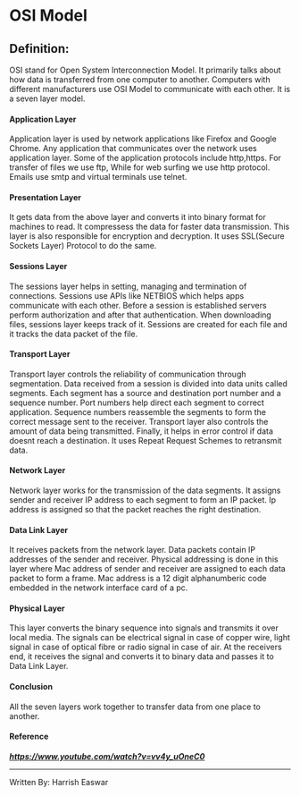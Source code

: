 # OSI Model
                                                 
## Definition: ##
OSI stand for Open System Interconnection Model. It primarily talks about how data is transferred from one computer to another. Computers with different manufacturers use OSI Model to communicate with each other. It is a seven layer model.

#### Application Layer #### 
Application layer is used by network applications like Firefox and Google Chrome. Any application that communicates over the network uses application layer. Some of the application protocols include http,https. For transfer of files we use ftp, While for web surfing we use http protocol. Emails use smtp and virtual terminals use telnet.

#### Presentation Layer #### 
It gets data from the above layer and converts it into binary format for machines to read. It compressess the data for faster data transmission. This layer is also responsible for encryption and decryption. It uses SSL(Secure Sockets Layer) Protocol to do the same.

#### Sessions Layer  ####
The sessions layer helps in setting, managing and termination of connections. Sessions use APIs like NETBIOS which helps apps communicate with each other. Before a session is established servers perform authorization and after that authentication. When downloading files, sessions layer keeps track of it. Sessions are created for each file and it tracks the data packet of the file.

#### Transport Layer ####
Transport layer controls the reliability of communication through segmentation. Data received from a session is divided into data units called segments. Each segment has a source and destination port number and a sequence number. Port numbers help direct each segment to correct application. Sequence numbers reassemble the segments to form the correct message sent to the receiver. Transport layer also controls the amount of data being transmitted. Finally, it helps in error control if data doesnt reach a destination. It uses Repeat Request Schemes to retransmit data.

#### Network Layer ####
Network layer works for the transmission of the data segments. It assigns sender and receiver IP address to each segment to form an IP packet. Ip address is assigned so that the packet reaches the right destination. 

#### Data Link Layer ####
It receives packets from the network layer. Data packets contain IP addresses of the sender and receiver. Physical addressing is done in this layer where Mac address of sender and receiver are assigned to each data packet to form a frame. Mac address is a 12 digit alphanumberic code embedded in the network interface card of a pc.

#### Physical Layer ####
This layer converts the binary sequence into signals and transmits it over local media. The signals can be electrical signal in case of copper wire, light signal in case of optical fibre or radio signal in case of air. At the receivers end, it receives the signal and converts it to binary data and passes it to Data Link Layer.

#### Conclusion #### 
All the seven layers work together to transfer data from one place to another.



#### Reference ###
***https://www.youtube.com/watch?v=vv4y_uOneC0***

***
Written By: Harrish Easwar






